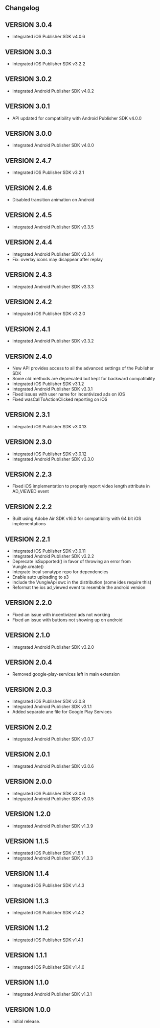 ## Changelog

## VERSION 3.0.4
* Integrated iOS Publisher SDK v4.0.6

## VERSION 3.0.3
* Integrated iOS Publisher SDK v3.2.2

## VERSION 3.0.2
* Integrated Android Publisher SDK v4.0.2

## VERSION 3.0.1
* API updated for compatibility with Android Publisher SDK v4.0.0

## VERSION 3.0.0
* Integrated Android Publisher SDK v4.0.0

## VERSION 2.4.7
* Integrated iOS Publisher SDK v3.2.1

## VERSION 2.4.6
* Disabled transition animation on Android

## VERSION 2.4.5
* Integrated Android Publisher SDK v3.3.5

## VERSION 2.4.4
* Integrated Android Publisher SDK v3.3.4
* Fix: overlay icons may disappear after replay

## VERSION 2.4.3
* Integrated Android Publisher SDK v3.3.3

## VERSION 2.4.2
* Integrated iOS Publisher SDK v3.2.0

## VERSION 2.4.1
* Integrated Android Publisher SDK v3.3.2

## VERSION 2.4.0
* New API provides access to all the advanced settings of the Publisher SDK
* Some old methods are deprecated but kept for backward compatibility
* Integrated iOS Publisher SDK v3.1.2
* Integrated Android Publisher SDK v3.3.1
* Fixed issues with user name for incentivized ads on iOS
* Fixed wasCallToActionClicked reporting on iOS

## VERSION 2.3.1
* Integrated iOS Publisher SDK v3.0.13

## VERSION 2.3.0
* Integrated iOS Publisher SDK v3.0.12
* Integrated Android Publisher SDK v3.3.0

## VERSION 2.2.3
* Fixed iOS implementation to properly report video length attribute in AD_VIEWED event

## VERSION 2.2.2
* Built using Adobe Air SDK v16.0 for compatibility with 64 bit iOS implementations

## VERSION 2.2.1
* Integrated iOS Publisher SDK v3.0.11
* Integrated Android Publisher SDK v3.2.2
* Deprecate isSupported() in favor of throwing an error from Vungle.create()
* Integrate local sonatype repo for dependencies
* Enable auto uploading to s3
* Include the VungleApi swc in the distribution (some ides require this)
* Reformat the ios ad_viewed event to resemble the android version

## VERSION 2.2.0
* Fixed an issue with incentivized ads not working
* Fixed an issue with buttons not showing up on android

## VERSION 2.1.0
* Integrated Android Publisher SDK v3.2.0

## VERSION 2.0.4
* Removed google-play-services left in main extension

## VERSION 2.0.3
* Integrated iOS Publisher SDK v3.0.8
* Integrated Android Publisher SDK v3.1.1
* Added separate ane file for Google Play Services

## VERSION 2.0.2
* Integrated Android Publisher SDK v3.0.7

## VERSION 2.0.1
* Integrated Android Publisher SDK v3.0.6

## VERSION 2.0.0
* Integrated iOS Publisher SDK v3.0.6
* Integrated Android Publisher SDK v3.0.5

## VERSION 1.2.0
* Integrated Android Publisher SDK v1.3.9

## VERSION 1.1.5
* Integrated iOS Publisher SDK v1.5.1
* Integrated Android Publisher SDK v1.3.3

## VERSION 1.1.4
* Integrated iOS Publisher SDK v1.4.3

## VERSION 1.1.3
* Integrated iOS Publisher SDK v1.4.2

## VERSION 1.1.2
* Integrated iOS Publisher SDK v1.4.1

## VERSION 1.1.1
* Integrated iOS Publisher SDK v1.4.0

## VERSION 1.1.0
* Integrated Android Publisher SDK v1.3.1

## VERSION 1.0.0
* Initial release.

